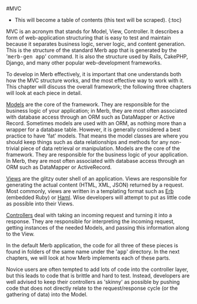 #MVC

* This will become a table of contents (this text will be scraped).
{:toc}

MVC is an acronym that stands for Model, View, Controller.
It describes a form of web-application structuring
that is easy to test and maintain
because it separates business logic, server logic, and content generation.
This is the structure of the standard Merb app
that is generated by the '<tt>merb-gen app</tt>' command.
It is also the structure used by Rails, CakePHP, Django,
and many other popular web-development frameworks.

To develop in Merb effectively,
it is important that one understands both how the MVC structure works,
and the most effective way to work with it.
This chapter will discuss the overall framework;
the following three chapters will look at each piece in detail.

[Models][] are the core of the framework.
They are responsible for the business logic of your application;
in Merb, they are most often associated with database access
through an ORM such as DataMapper or Active Record.
Sometimes models are used with an ORM,
as nothing more than a wrapper for a database table.
However, it is generally considered a best practice to have 'fat' models.
That means the model classes are where you should keep things
such as data relationships and methods
for any non-trivial piece of data retrieval or manipulation.
Models are the core of the framework.
They are responsible for the business logic of your application.
In Merb, they are most often associated with database access
through an ORM such as DataMapper or ActiveRecord.

[Views][] are the glitzy outer shell of an application.
Views are responsible for generating the actual content (HTML, XML, JSON)
returned by a request.
Most commonly, views are written in a templating format
such as [Erb][] (embedded Ruby) or [Haml][].
Wise developers will attempt to put as little code as possible
into their Views.

[Controllers][] deal with taking an incoming request
and turning it into a response.
They are responsible for interpreting the incoming request,
getting instances of the needed Models,
and passing this information along to the View.

In the default Merb application,
the code for all three of these pieces is found
in folders of the same name under the '<tt>app</tt>' directory.
In the next chapters, we will look at how Merb implements each of these parts.

Novice users are often tempted to add lots of code into the controller layer,
but this leads to code that is brittle and hard to test.
Instead, developers are well advised
to keep their controllers as 'skinny' as possible
by pushing code that does not directly relate to the request/response cycle
(or the gathering of data) into the Model.


[Controllers]:          /getting-started/controllers
[Erb]:                  http://en.wikipedia.org/wiki/ERuby
[Haml]:                 http://haml.hamptoncatlin.com/
[Models]:               /getting-started/models
[Views]:                /getting-started/views

